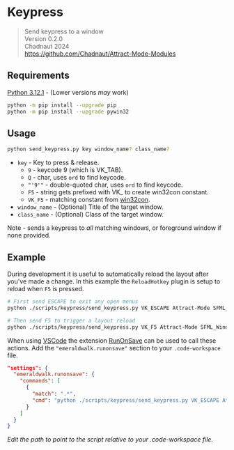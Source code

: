 # Keypress

> Send keypress to a window  
> Version 0.2.0  
> Chadnaut 2024  
> https://github.com/Chadnaut/Attract-Mode-Modules

## Requirements

[Python 3.12.1](https://www.python.org/downloads/) - (Lower versions *may* work)

```sh
python -m pip install --upgrade pip
python -m pip install --upgrade pywin32
```

## Usage

```sh
python send_keypress.py key window_name? class_name?
```

- `key` - Key to press & release.
  - `9` - keycode 9 (which is VK_TAB).
  - `Q` - char, uses `ord` to find keycode.
  - `"'9'"` - double-quoted char, uses `ord` to find keycode.
  - `F5` - string gets prefixed with VK_ to create win32con constant.
  - `VK_F5` - matching constant from [win32con](https://github.com/SublimeText/Pywin32/blob/master/lib/x32/win32/lib/win32con.py).
- `window_name` - (Optional) Title of the target window.
- `class_name` - (Optional) Class of the target window.

Note - sends a keypress to *all* matching windows, or foreground window if none provided.

## Example

During development it is useful to automatically reload the layout after you've made a change. In this example the `ReloadHotkey` plugin is setup to reload when `F5` is pressed.

```sh
# First send ESCAPE to exit any open menus
python ./scripts/keypress/send_keypress.py VK_ESCAPE Attract-Mode SFML_Window

# Then send F5 to trigger a layout reload
python ./scripts/keypress/send_keypress.py VK_F5 Attract-Mode SFML_Window
```

When using [VSCode](https://code.visualstudio.com/download) the extension [RunOnSave](https://marketplace.visualstudio.com/items?itemName=emeraldwalk.RunOnSave) can be used to call these actions. Add the `"emeraldwalk.runonsave"` section to your `.code-workspace` file.

```json
"settings": {
  "emeraldwalk.runonsave": {
    "commands": [
      {
        "match": ".*",
        "cmd": "python ./scripts/keypress/send_keypress.py VK_ESCAPE Attract-Mode SFML_Window && python ./scripts/keypress/send_keypress.py VK_F5 Attract-Mode SFML_Window"
      }
    ]
  }
}
```
*Edit the path to point to the script relative to your .code-workspace file.*
